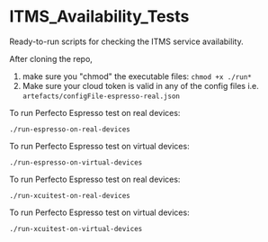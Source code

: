 # ITMS_Availability_Tests
Ready-to-run scripts for checking the ITMS service availability.

After cloning the repo, 
1. make sure you "chmod" the executable files:
```chmod +x ./run*```
2. Make sure your cloud token is valid in any of the config files i.e. ```artefacts/configFile-espresso-real.json```

To run Perfecto Espresso test on real devices:

```./run-espresso-on-real-devices```

To run Perfecto Espresso test on virtual devices:

```./run-espresso-on-virtual-devices```

To run Perfecto Espresso test on real devices:

```./run-xcuitest-on-real-devices```

To run Perfecto Espresso test on virtual devices:

```./run-xcuitest-on-virtual-devices```

